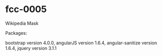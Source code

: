 # fcc-0005
Wikipedia Mask

Packages:

bootstrap version 4.0.0, angularJS version 1.6.4, angular-sanitize version 1.6.4, jquery version 3.1.1
